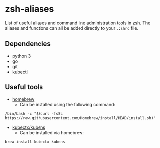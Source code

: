 # zsh-aliases
List of useful aliases and command line administration tools in zsh.
The aliases and functions can all be added directly to your `.zshrc` file.

## Dependencies
* python 3
* go
* git
* kubectl

## Useful tools
* [homebrew](https://brew.sh/)
    * Can be installed using the following command:
```
/bin/bash -c "$(curl -fsSL https://raw.githubusercontent.com/Homebrew/install/HEAD/install.sh)"
```
* [kubectx/kubens](https://github.com/ahmetb/kubectx)
    * Can be installed via homebrew:
```
brew install kubectx kubens
```